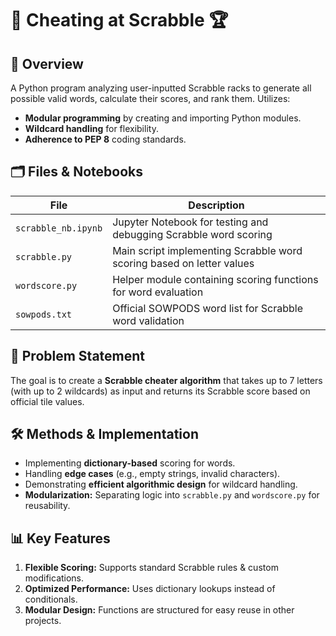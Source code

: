 # 🧩 Cheating at Scrabble 🏆

## 📌 Overview
A Python program analyzing user-inputted Scrabble racks to generate all possible valid words, calculate their scores, and rank them. Utilizes:
- **Modular programming** by creating and importing Python modules.
- **Wildcard handling** for flexibility.
- **Adherence to PEP 8** coding standards.

## 🗂 Files & Notebooks
| File | Description |
|------|------------|
| `scrabble_nb.ipynb` | Jupyter Notebook for testing and debugging Scrabble word scoring |
| `scrabble.py` | Main script implementing Scrabble word scoring based on letter values |
| `wordscore.py` | Helper module containing scoring functions for word evaluation |
| `sowpods.txt` | Official SOWPODS word list for Scrabble word validation |



## 🔎 Problem Statement
The goal is to create a **Scrabble cheater algorithm** that takes up to 7 letters (with up to 2 wildcards) as input and returns its Scrabble score based on official tile values.

## 🛠 Methods & Implementation
- Implementing **dictionary-based** scoring for words.
- Handling **edge cases** (e.g., empty strings, invalid characters).
- Demonstrating **efficient algorithmic design** for wildcard handling.
- **Modularization:** Separating logic into `scrabble.py` and `wordscore.py` for reusability.

## 📊 Key Features
1. **Flexible Scoring:** Supports standard Scrabble rules & custom modifications.
2. **Optimized Performance:** Uses dictionary lookups instead of conditionals.
3. **Modular Design:** Functions are structured for easy reuse in other projects.


